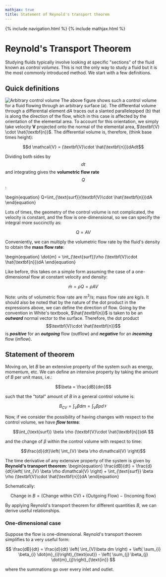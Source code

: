 ```yaml
---
mathjax: true
title: Statement of Reynold's transport theorem
---
```

{% include navigation.html %}
{% include mathjax.html %}
# Reynold's Transport Theorem
Studying fluids typically involve looking at specific "sections" of the fluid known as *control volumes*. This is not the only way to study a fluid but it is the most commonly introduced method. We start with a few definitions.

## Quick definitions
![Arbitrary control volume](https://rprador.github.io/rprador/fluid-mech/figures/control-volume.PNG)
The above figure shows such a control volume for a fluid flowing through an arbitrary surface (a). The differential volume through a differential element $dA$ traces out a slanted parallelepiped (b) that is along the direction of the flow, which in this case is affected by the orientation of the elemental area. To account for this orientation, we simply take velocity $\textbf{V}$ projected onto the normal of the elemental area, $\textbf{V} \cdot \hat{\textbf{n}}$. The differential volume is, therefore, (think base times height):

$$d \mathcal{V} = (\textbf{V}\cdot \hat{\textbf{n}})dAdt$$

Dividing both sides by $$dt$$ and integrating gives the **volumetric flow rate** $$Q$$:

\begin{equation} Q=\int_{\text{surf}}(\textbf{V}\cdot \hat{\textbf{n}})dA \end{equation}

Lots of times, the geometry of the control volume is not complicated, the velocity is constant, and the flow is one-dimensional, so we can specify the integral more succinctly as:

$$Q = AV$$

Conveniently, we can multiply the volumetric flow rate by the fluid's density to obtain the **mass flow rate**:

\begin{equation} \dot{m} = \int_{\text{surf}}\rho (\textbf{V}\cdot \hat{\textbf{n}})dA \end{equation}

Like before, this takes on a simple form assuming the case of a one-dimensional flow at constant velocity and density:

$$\dot{m} = \rho Q = \rho A V$$

Note: units of volumetric flow rate are m<sup>3</sup>/s; mass flow rate are kg/s. It should also be noted that by the nature of the dot product in the expressions above, we can define the direction of flow. Going by the convention in White's textbook, $\hat{\textbf{n}}$ is taken to be an ***outward*** normal vector to the surface. Therefore, the dot product $$\textbf{V}\cdot \hat{\textbf{n}}$$ is ***positive*** for an ***outgoing*** flow (outflow) and ***negative*** for an ***incoming*** flow (inflow).

## Statement of theorem

Moving on, let $B$ be an extensive property of the system such as energy, momentum, etc. We can define an intensive property by taking the amount of $B$ per unit mass, i.e.:

$$\beta = \frac{dB}{dm}$$

such that the "total" amount of $B$ in a general control volume is:

$$B_{CV} = \int_{V} \beta dm = \int_{V} \beta \rho d \mathcal{V} $$

Now, if we consider the possibility of having changes with respect to the control volume, we have ***flow terms***:

$$\int_{\text{surf}} \beta \rho (\textbf{V}\cdot \hat{\textbf{n}})dA $$

and the change of $\beta$ within the control volume with respect to time:

$$\frac{d}{dt}\left( \int_{V} \beta \rho d\mathcal{V} \right)$$

The time derivative of any extensive property of the system is given by **Reynold's transport theorem**:
\begin{equation} \frac{dB}{dt} = \frac{d}{dt}\left( \int_{V} \beta \rho d\mathcal{V} \right) + \int_{\text{surf}} \beta \rho (\textbf{V}\cdot \hat{\textbf{n}})dA \end{equation}

Schematically:

$$\text{Change in } B = (\text{Change within CV}) + (\text{Outgoing Flow}) - (\text{Incoming flow}) $$

By applying Reynold's transport theorem for different quantities $B$, we can derive useful relationships.

### One-dimensional case

Suppose the flow is one-dimensional. Reynold's transport theorem simplifies to a very useful form:

$$ \frac{dB}{dt} = \frac{d}{dt} \left( \int_{V}\beta dm \right) +  \left( \sum_{i} \beta_{i} \dot{m}_{i}\right)_{\text{out}} - \left( \sum_{j} \beta_{j} \dot{m}_{j}\right)_{\text{in}} $$

where the summations go over every inlet and outlet.
